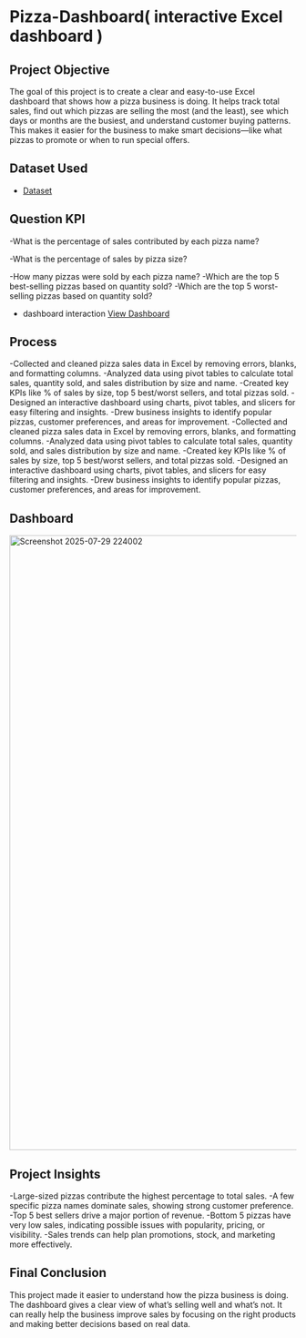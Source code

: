 # Pizza-Dashboard( interactive Excel dashboard )
## Project Objective
The goal of this project is to create a clear and easy-to-use Excel dashboard that shows how a pizza business is doing. It helps track total sales, find out which pizzas are selling the most (and the least), see which days or months are the busiest, and understand customer buying patterns. This makes it easier for the business to make smart decisions—like what pizzas to promote or when to run special offers.

## Dataset Used
- <a href="https://github.com/st10052207/Pizza-Dashboard/blob/main/Pizzaa-Dashboard.xlsx">Dataset</a>

## Question KPI
-What is the percentage of sales contributed by each pizza name?

-What is the percentage of sales by pizza size?

-How many pizzas were sold by each pizza name?
-Which are the top 5 best-selling pizzas based on quantity sold?
-Which are the top 5 worst-selling pizzas based on quantity sold?
- dashboard interaction <a href="https://github.com/st10052207/Pizza-Dashboard/blob/main/Screenshot%202025-07-29%20224002.png">View Dashboard</a>

## Process
-Collected and cleaned pizza sales data in Excel by removing errors, blanks, and formatting columns.
-Analyzed data using pivot tables to calculate total sales, quantity sold, and sales distribution by size and name.
-Created key KPIs like % of sales by size, top 5 best/worst sellers, and total pizzas sold.
-Designed an interactive dashboard using charts, pivot tables, and slicers for easy filtering and insights.
-Drew business insights to identify popular pizzas, customer preferences, and areas for improvement.
-Collected and cleaned pizza sales data in Excel by removing errors, blanks, and formatting columns.
-Analyzed data using pivot tables to calculate total sales, quantity sold, and sales distribution by size and name.
-Created key KPIs like % of sales by size, top 5 best/worst sellers, and total pizzas sold.
-Designed an interactive dashboard using charts, pivot tables, and slicers for easy filtering and insights.
-Drew business insights to identify popular pizzas, customer preferences, and areas for improvement.

## Dashboard
<img width="1920" height="1080" alt="Screenshot 2025-07-29 224002" src="https://github.com/user-attachments/assets/29027915-9f6e-471e-b5da-d6341a57f086" />

## Project Insights
-Large-sized pizzas contribute the highest percentage to total sales.
-A few specific pizza names dominate sales, showing strong customer preference.
-Top 5 best sellers drive a major portion of revenue.
-Bottom 5 pizzas have very low sales, indicating possible issues with popularity, pricing, or visibility.
-Sales trends can help plan promotions, stock, and marketing more effectively.

## Final Conclusion
This project made it easier to understand how the pizza business is doing. The dashboard gives a clear view of what’s selling well and what’s not. It can really help the business improve sales by focusing on the right products and making better decisions based on real data.





